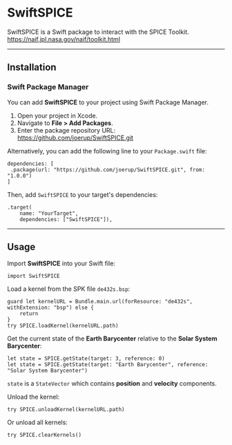 # SwiftSPICE

SwiftSPICE is a Swift package to interact with the SPICE Toolkit.
https://naif.jpl.nasa.gov/naif/toolkit.html

---

## Installation

### Swift Package Manager

You can add **SwiftSPICE** to your project using Swift Package Manager.

1. Open your project in Xcode.
2. Navigate to **File > Add Packages**.
3. Enter the package repository URL:
https://github.com/joerup/SwiftSPICE.git

Alternatively, you can add the following line to your `Package.swift` file:

```
dependencies: [
 .package(url: "https://github.com/joerup/SwiftSPICE.git", from: "1.0.0")
]
```

Then, add `SwiftSPICE` to your target's dependencies:

```
.target(
    name: "YourTarget",
    dependencies: ["SwiftSPICE"]),
```

---

## Usage

Import **SwiftSPICE** into your Swift file:

```
import SwiftSPICE
```

Load a kernel from the SPK file `de432s.bsp`:

```
guard let kernelURL = Bundle.main.url(forResource: "de432s", withExtension: "bsp") else {
    return
}
try SPICE.loadKernel(kernelURL.path)
```

Get the current state of the **Earth Barycenter** relative to the **Solar System Barycenter**:

```
let state = SPICE.getState(target: 3, reference: 0)
let state = SPICE.getState(target: "Earth Barycenter", reference: "Solar System Barycenter")
```

`state` is a `StateVector` which contains **position** and **velocity** components.

Unload the kernel:

```
try SPICE.unloadKernel(kernelURL.path)
```

Or unload all kernels:

```
try SPICE.clearKernels()
```


